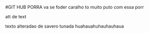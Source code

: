 #GIT HUB PORRA
va se foder caralho
to muito puto com essa porr

att de text

texto alteradao de savero tunada huahauahuhauhauhaua
